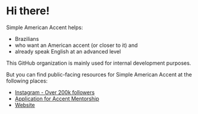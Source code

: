 # Hi there!

Simple American Accent helps:
- Brazilians
- who want an American accent (or closer to it) and
- already speak English at an advanced level

This GitHub organization is mainly used for internal development purposes.

But you can find public-facing resources for Simple American Accent at the following places:

- [Instagram - Over 200k followers](https://www.instagram.com/SimpleAmericanAccent)
- [Application for Accent Mentorship](https://www.simpleamericanaccent.com/mg-mw/?utm_source=saa_github)
- [Website](https://www.SimpleAmericanAccent.com?utm_source=saa_github)

